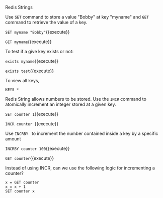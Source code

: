 Redis Strings

Use `SET` command to store a value "Bobby" at key "myname" and `GET` command to retrieve the value of a key.

`SET myname "Bobby"`{{execute}}

`GET myname`{{execute}}


To test if a give key exists or not:

`exists myname`{{execute}}

`exists test`{{execute}}

To view all keys,

`KEYS *`

Redis String allows numbers to be stored. Use the `INCR` command to atomically increment an integer stored at a given key.

`SET counter 1`{{execute}}

`INCR counter `{{execute}}

Use `INCRBY ` to increment the number contained inside a key by a specific amount

`INCRBY counter 100`{{execute}}

`GET counter`{{execute}}


Instead of using INCR, can we use the following logic for incrementing a counter?

```
x = GET counter
x = x + 1
SET counter x
```


